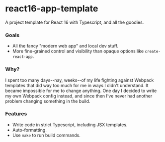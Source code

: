 # react16-app-template

A project template for React 16 with Typescript, and all the goodies.

### Goals

 * All the fancy "modern web app" and local dev stuff.
 * More fine-grained control and visibility than opaque options like `create-react-app`.

### Why?

I spent too many days--nay, weeks--of my life fighting against Webpack templates
that did way too much for me in ways I didn't understand. It became impossible
for me to change anything. One day I decided to write my own Webpack config instead,
and since then I've never had another problem changing something in the build.

### Features

 * Write code in strict Typescript, including JSX templates.
 * Auto-formatting.
 * Use `make` to run build commands. 
 